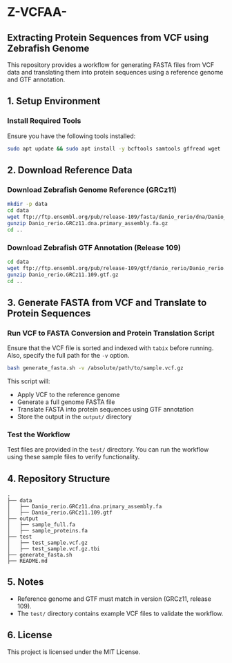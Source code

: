 # Z-VCFAA-

## Extracting Protein Sequences from VCF using Zebrafish Genome

This repository provides a workflow for generating FASTA files from VCF data and translating them into protein sequences using a reference genome and GTF annotation.

## 1. Setup Environment

### Install Required Tools
Ensure you have the following tools installed:

```bash
sudo apt update && sudo apt install -y bcftools samtools gffread wget
```

## 2. Download Reference Data

### Download Zebrafish Genome Reference (GRCz11)
```bash
mkdir -p data
cd data
wget ftp://ftp.ensembl.org/pub/release-109/fasta/danio_rerio/dna/Danio_rerio.GRCz11.dna.primary_assembly.fa.gz
gunzip Danio_rerio.GRCz11.dna.primary_assembly.fa.gz
cd ..
```

### Download Zebrafish GTF Annotation (Release 109)
```bash
cd data
wget ftp://ftp.ensembl.org/pub/release-109/gtf/danio_rerio/Danio_rerio.GRCz11.109.gtf.gz
gunzip Danio_rerio.GRCz11.109.gtf.gz
cd ..
```

## 3. Generate FASTA from VCF and Translate to Protein Sequences

### Run VCF to FASTA Conversion and Protein Translation Script

Ensure that the VCF file is sorted and indexed with `tabix` before running. Also, specify the full path for the `-v` option.

```bash
bash generate_fasta.sh -v /absolute/path/to/sample.vcf.gz
```

This script will:
- Apply VCF to the reference genome
- Generate a full genome FASTA file
- Translate FASTA into protein sequences using GTF annotation
- Store the output in the `output/` directory

### Test the Workflow
Test files are provided in the `test/` directory. You can run the workflow using these sample files to verify functionality.

## 4. Repository Structure
```
.
├── data
│   ├── Danio_rerio.GRCz11.dna.primary_assembly.fa
│   ├── Danio_rerio.GRCz11.109.gtf
├── output
│   ├── sample_full.fa
│   ├── sample_proteins.fa
├── test
│   ├── test_sample.vcf.gz
│   ├── test_sample.vcf.gz.tbi
├── generate_fasta.sh
├── README.md
```

## 5. Notes
- Reference genome and GTF must match in version (GRCz11, release 109).
- The `test/` directory contains example VCF files to validate the workflow.

## 6. License
This project is licensed under the MIT License.
